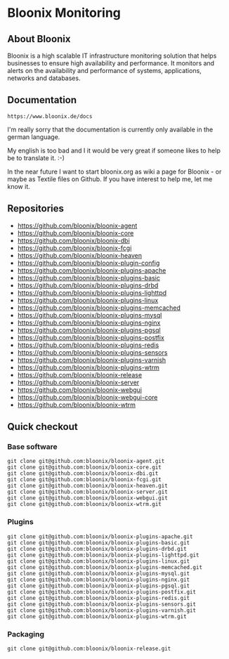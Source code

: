 # Bloonix Monitoring

## About Bloonix

Bloonix is a high scalable IT infrastructure monitoring solution that helps businesses to ensure high availability and performance.
It monitors and alerts on the availability and performance of systems, applications, networks and databases.

## Documentation

    https://www.bloonix.de/docs

I'm really sorry that the documentation is currently only available in the german language.

My english is too bad and I it would be very great if someone likes to help be to translate it. :-)

In the near future I want to start bloonix.org as wiki a page for Bloonix - or maybe as Textile files on Github. If you have interest to help me, let me know it.

## Repositories

* https://github.com/bloonix/bloonix-agent
* https://github.com/bloonix/bloonix-core
* https://github.com/bloonix/bloonix-dbi
* https://github.com/bloonix/bloonix-fcgi
* https://github.com/bloonix/bloonix-heaven
* https://github.com/bloonix/bloonix-plugin-config
* https://github.com/bloonix/bloonix-plugins-apache
* https://github.com/bloonix/bloonix-plugins-basic
* https://github.com/bloonix/bloonix-plugins-drbd
* https://github.com/bloonix/bloonix-plugins-lighttpd
* https://github.com/bloonix/bloonix-plugins-linux
* https://github.com/bloonix/bloonix-plugins-memcached
* https://github.com/bloonix/bloonix-plugins-mysql
* https://github.com/bloonix/bloonix-plugins-nginx
* https://github.com/bloonix/bloonix-plugins-pgsql
* https://github.com/bloonix/bloonix-plugins-postfix
* https://github.com/bloonix/bloonix-plugins-redis
* https://github.com/bloonix/bloonix-plugins-sensors
* https://github.com/bloonix/bloonix-plugins-varnish
* https://github.com/bloonix/bloonix-plugins-wtrm
* https://github.com/bloonix/bloonix-release
* https://github.com/bloonix/bloonix-server
* https://github.com/bloonix/bloonix-webgui
* https://github.com/bloonix/bloonix-webgui-core
* https://github.com/bloonix/bloonix-wtrm

## Quick checkout

### Base software

    git clone git@github.com:bloonix/bloonix-agent.git
    git clone git@github.com:bloonix/bloonix-core.git
    git clone git@github.com:bloonix/bloonix-dbi.git
    git clone git@github.com:bloonix/bloonix-fcgi.git
    git clone git@github.com:bloonix/bloonix-heaven.git
    git clone git@github.com:bloonix/bloonix-server.git
    git clone git@github.com:bloonix/bloonix-webgui.git
    git clone git@github.com:bloonix/bloonix-wtrm.git

### Plugins

    git clone git@github.com:bloonix/bloonix-plugins-apache.git
    git clone git@github.com:bloonix/bloonix-plugins-basic.git
    git clone git@github.com:bloonix/bloonix-plugins-drbd.git
    git clone git@github.com:bloonix/bloonix-plugins-lighttpd.git
    git clone git@github.com:bloonix/bloonix-plugins-linux.git
    git clone git@github.com:bloonix/bloonix-plugins-memcached.git
    git clone git@github.com:bloonix/bloonix-plugins-mysql.git
    git clone git@github.com:bloonix/bloonix-plugins-nginx.git
    git clone git@github.com:bloonix/bloonix-plugins-pgsql.git
    git clone git@github.com:bloonix/bloonix-plugins-postfix.git
    git clone git@github.com:bloonix/bloonix-plugins-redis.git
    git clone git@github.com:bloonix/bloonix-plugins-sensors.git
    git clone git@github.com:bloonix/bloonix-plugins-varnish.git
    git clone git@github.com:bloonix/bloonix-plugins-wtrm.git

### Packaging

    git clone git@github.com:bloonix/bloonix-release.git

